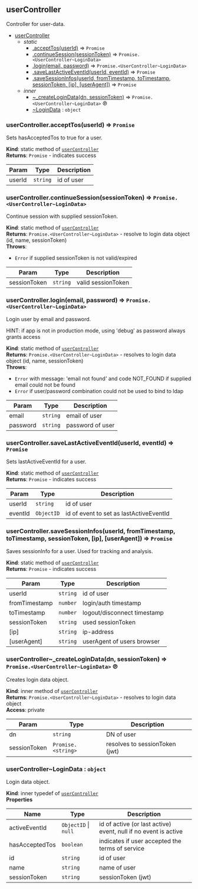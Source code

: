 <a id="module95usercontroller"></a>

## userController
Controller for user-data.


* [userController](#module95usercontroller)
    * _static_
        * [.acceptTos(userId)](#module95usercontroller46accepttos) ⇒ <code>Promise</code>
        * [.continueSession(sessionToken)](#module95usercontroller46continuesession) ⇒ <code>Promise.&lt;UserController~LoginData&gt;</code>
        * [.login(email, password)](#module95usercontroller46login) ⇒ <code>Promise.&lt;UserController~LoginData&gt;</code>
        * [.saveLastActiveEventId(userId, eventId)](#module95usercontroller46savelastactiveeventid) ⇒ <code>Promise</code>
        * [.saveSessionInfos(userId, fromTimestamp, toTimestamp, sessionToken, [ip], [userAgent])](#module95usercontroller46savesessioninfos) ⇒ <code>Promise</code>
    * _inner_
        * [~_createLoginData(dn, sessionToken)](#module95usercontroller464695createlogindata) ⇒ <code>Promise.&lt;UserController~LoginData&gt;</code> ℗
        * [~LoginData](#module95usercontroller4646logindata) : <code>object</code>

<a id="module95usercontroller46accepttos"></a>

### userController.acceptTos(userId) ⇒ <code>Promise</code>
Sets hasAcceptedTos to true for a user.

**Kind**: static method of [<code>userController</code>](#module95usercontroller)  
**Returns**: <code>Promise</code> - indicates success  

| Param | Type | Description |
| --- | --- | --- |
| userId | <code>string</code> | id of user |

<a id="module95usercontroller46continuesession"></a>

### userController.continueSession(sessionToken) ⇒ <code>Promise.&lt;UserController~LoginData&gt;</code>
Continue session with supplied sessionToken.

**Kind**: static method of [<code>userController</code>](#module95usercontroller)  
**Returns**: <code>Promise.&lt;UserController~LoginData&gt;</code> - resolve to login data object (id, name, sessionToken)  
**Throws**:

- <code>Error</code> if supplied sessionToken is not valid/expired


| Param | Type | Description |
| --- | --- | --- |
| sessionToken | <code>string</code> | valid sessionToken |

<a id="module95usercontroller46login"></a>

### userController.login(email, password) ⇒ <code>Promise.&lt;UserController~LoginData&gt;</code>
Login user by email and password.

HINT: if app is not in production mode, using 'debug' as password always grants access

**Kind**: static method of [<code>userController</code>](#module95usercontroller)  
**Returns**: <code>Promise.&lt;UserController~LoginData&gt;</code> - resolves to login data object (id, name, sessionToken)  
**Throws**:

- <code>Error</code> with message: 'email not found' and code NOT_FOUND if supplied email could not be found
- <code>Error</code> if user/password combination could not be used to bind to ldap


| Param | Type | Description |
| --- | --- | --- |
| email | <code>string</code> | email of user |
| password | <code>string</code> | password of user |

<a id="module95usercontroller46savelastactiveeventid"></a>

### userController.saveLastActiveEventId(userId, eventId) ⇒ <code>Promise</code>
Sets lastActiveEventId for a user.

**Kind**: static method of [<code>userController</code>](#module95usercontroller)  
**Returns**: <code>Promise</code> - indicates success  

| Param | Type | Description |
| --- | --- | --- |
| userId | <code>string</code> | id of user |
| eventId | <code>ObjectID</code> | id of event to set as lastActiveEventId |

<a id="module95usercontroller46savesessioninfos"></a>

### userController.saveSessionInfos(userId, fromTimestamp, toTimestamp, sessionToken, [ip], [userAgent]) ⇒ <code>Promise</code>
Saves sessionInfo for a user. Used for tracking and analysis.

**Kind**: static method of [<code>userController</code>](#module95usercontroller)  
**Returns**: <code>Promise</code> - indicates success  

| Param | Type | Description |
| --- | --- | --- |
| userId | <code>string</code> | id of user |
| fromTimestamp | <code>number</code> | login/auth timestamp |
| toTimestamp | <code>number</code> | logout/disconnect timestamp |
| sessionToken | <code>string</code> | used sessionToken |
| [ip] | <code>string</code> | ip-address |
| [userAgent] | <code>string</code> | userAgent of users browser |

<a id="module95usercontroller464695createlogindata"></a>

### userController~_createLoginData(dn, sessionToken) ⇒ <code>Promise.&lt;UserController~LoginData&gt;</code> ℗
Creates login data object.

**Kind**: inner method of [<code>userController</code>](#module95usercontroller)  
**Returns**: <code>Promise.&lt;UserController~LoginData&gt;</code> - resolves to login data object  
**Access**: private  

| Param | Type | Description |
| --- | --- | --- |
| dn | <code>string</code> | DN of user |
| sessionToken | <code>Promise.&lt;string&gt;</code> | resolves to sessionToken (jwt) |

<a id="module95usercontroller4646logindata"></a>

### userController~LoginData : <code>object</code>
Login data object.

**Kind**: inner typedef of [<code>userController</code>](#module95usercontroller)  
**Properties**

| Name | Type | Description |
| --- | --- | --- |
| activeEventId | <code>ObjectID</code> &#124; <code>null</code> | id of active (or last active) event, null if no event is active |
| hasAcceptedTos | <code>boolean</code> | indicates if user accepted the terms of service |
| id | <code>string</code> | id of user |
| name | <code>string</code> | name of user |
| sessionToken | <code>string</code> | sessionToken (jwt) |

